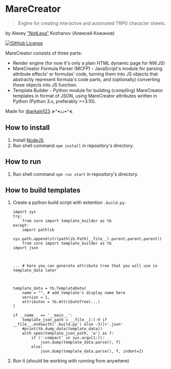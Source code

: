 # MareCreator
> Engine for creating interactive and automated TRPG character sheets.

by Alexey ["NotLexa"]((https://github.com/NottLexa)) Kozhanov (Алексей Кожанов)

[![GitHub License](https://img.shields.io/github/license/NottLexa/MareCreator)](https://github.com/NottLexa/MareCreator/blob/master/COPYING)

MareCreator consists of three parts:
* Render engine (for now it's only a plain HTML dynamic page for NW.JS)
* MareCreator Formula Parser (MCFP) - JavaScript's module for parsing attribute effects' or formulas' code, turning them
into JS objects that abstractly represent formula's code parts, and (optionally) converting these objects into JS function.
* Template Builder - Python module for building (compiling) MareCreator templates in format of JSON, using MareCreator
attributes written in Python (Python 3.x, preferably >=3.10).

Made for [@arkain123](https://github.com/arkain123) ≽^•⩊•^≼

## How to install

1) Install [NodeJS](https://nodejs.org).
2) Run shell command `npm install` in repository's directory.

## How to run

1) Run shell command `npm run start` in repository's directory.

## How to build templates

1) Create a python build script with extention `.build.py`:
    ```
    import sys
    try:
        from core import template_builder as tb
    except:
        import pathlib
        sys.path.append(str(pathlib.Path(__file__).parent.parent.parent))
        from core import template_builder as tb
    import json
    
    
    
    ... # here you can generate attribute tree that you will use in template_data later
    
    
    
    template_data = tb.TemplateData(
        name = "", # add template's display name here
        version = 1,
        attributes = tb.AttributeTree(...)
    )
    
    if __name__ == '__main__':
        template_json_path = __file__[:(-9 if __file__.endswith('.build.py') else -3)]+'.json'
        #print(tb.dump_data(template_data))
        with open(template_json_path, 'w') as f:
            if ('-compact' in sys.argv[1:]):
                json.dump(template_data.parse(), f)
            else:
                json.dump(template_data.parse(), f, indent=2)
    ```

2) Run it (should be working with running from anywhere)